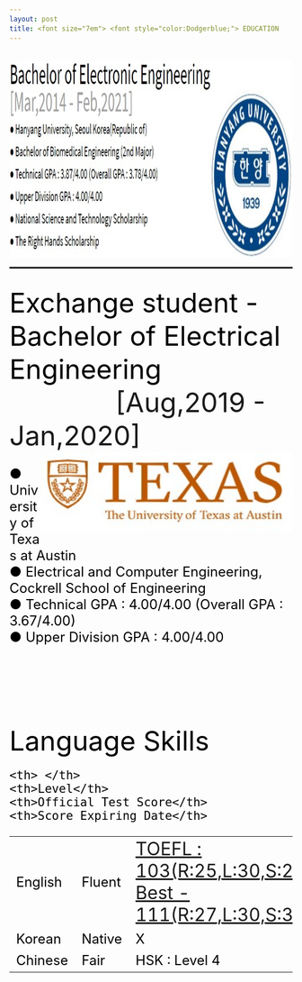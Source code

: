 ```yaml
---
layout: post
title: <font size="7em"> <font style="color:Dodgerblue;"> EDUCATION      &nbsp;&nbsp;&nbsp;&nbsp;&nbsp;&nbsp;&nbsp;&nbsp;&nbsp;&nbsp;   <= Click</font></font>
---
```

<br>
<img src="/images/fulls/Edu.jpg" class="image-img" width="1000" height="350"><br>
<hr style="height:3px">


<!--
<font size="7em"><font style="color:black;">Bachelor of Electronic Engineering</font> <div style="float:right;">
<img src="/images/fulls/HYU.jpg" class="image-img" width="310" height="280">
</div><br>[Mar,2014 - Feb,2021]<br></font>
<font size="5em" style="color:black;">
● Hanyang University, Seoul Korea(Republic of) <br>
● Bachelor of Biomedical Engineering (2nd Major) <br>
● Technical GPA : 3.87/4.00 (Overall GPA : 3.78/4.00)<br>
● Upper Division GPA : 4.00/4.00 <br>
● National Science and Technology Scholarship <br>
● The Right Hands Scholarship <br></font> -->


<br>
<font size="7em"><font style="color:black;">
Exchange student - Bachelor of Electrical Engineering &nbsp;&nbsp;&nbsp;&nbsp;&nbsp;&nbsp;&nbsp;&nbsp;&nbsp;&nbsp;&nbsp;&nbsp;&nbsp;&nbsp;</font>[Aug,2019 - Jan,2020]</font>
<font size="5em" style="color:black;">
<div style="float:right;">
<img src="/images/fulls/UT.jpg" class="image-img" width="450" height="140">
</div><br>


● University of Texas at Austin <br>
● Electrical and Computer Engineering, Cockrell School of Engineering <br>
● Technical GPA : 4.00/4.00 (Overall GPA : 3.67/4.00)<br>
● Upper Division GPA : 4.00/4.00 <br>

<br>
<br>
<br>
<br>
<font size="7em">
Language Skills
</font>
<table style="width:100%">
  <tr>

    <th> </th>
    <th>Level</th>
    <th>Official Test Score</th>
    <th>Score Expiring Date</th>
  </tr>
  <tr>
    <td>English</td>
    <td>Fluent</td>
    <td><a href="/images/fulls/TOEFL.jpg" ><font size="6.5em"><u>TOEFL : 103(R:25,L:30,S:24,W:24)<br> Best - 111(R:27,L:30,S:30,W:24)</u></font></a></td>
    <td>April/10/2022</td>
  </tr>
  <tr>
    <td>Korean</td>
    <td>Native</td>
    <td>X</td>
    <td>X</td>
  </tr>
  <tr>
    <td>Chinese</td>
    <td>Fair</td>
    <td>HSK : Level 4</td>
    <td>Feb/11/2020</td>
  </tr>  
</table></font><br>
<br>
